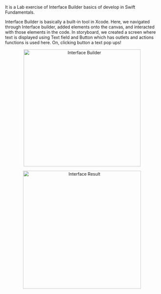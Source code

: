 It is a Lab exercise of Interface Builder basics of develop in Swift Fundamentals.

Interface Builder is basically a built-in tool in Xcode. Here, we navigated through Interface builder, added elements onto the canvas, and interacted with those elements in the code.
In storyboard, we created a screen where text is displayed using Text field and Button which has outlets and actions functions is used here. On, clicking button a text pop ups!

<p align="center">
<img width="383" alt="Interface Builder" src="https://user-images.githubusercontent.com/90863360/202088830-c401532c-82e0-492f-bd35-db7601cf917d.png">
</p>

<p align="center">
<img width="386" alt="Interface Result" src="https://user-images.githubusercontent.com/90863360/202088859-9746803b-1017-4385-843d-b84d465e7e49.png">
</p>
